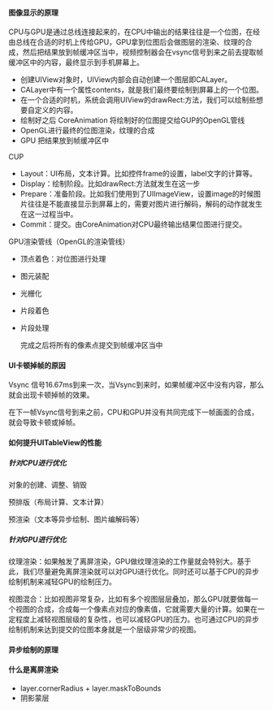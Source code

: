 #### 图像显示的原理 

CPU与GPU是通过总线连接起来的，在CPU中输出的结果往往是一个位图，在经由总线在合适的时机上传给GPU，GPU拿到位图后会做图层的渲染、纹理的合成，然后把结果放到帧缓冲区当中，视频控制器会在vsync信号到来之前去提取帧缓冲区中的内容，最终显示到手机屏幕上。

- 创建UIView对象时，UIView内部会自动创建一个图层即CALayer。
- CALayer中有一个属性contents，就是我们最终要绘制到屏幕上的一个位图。
- 在一个合适的时机，系统会调用UIView的drawRect:方法，我们可以绘制些想要自定义的内容。
- 绘制好之后 CoreAnimation 将绘制好的位图提交给GUP的OpenGL管线
- OpenGL进行最终的位图渲染，纹理的合成
- GPU 把结果放到帧缓冲区中

CUP

- Layout：UI布局，文本计算。比如控件frame的设置，label文字的计算等。
- Display：绘制阶段。比如drawRect:方法就发生在这一步
- Prepare：准备阶段。比如我们使用到了UIImageView，设置image的时候图片往往是不能直接显示到屏幕上的，需要对图片进行解码，解码的动作就发生在这一过程当中。
- Commit：提交。由CoreAnimation对CPU最终输出结果位图进行提交。

GPU渲染管线（OpenGL的渲染管线）

- 顶点着色：对位图进行处理

- 图元装配

- 光栅化

- 片段着色

- 片段处理

  完成之后将所有的像素点提交到帧缓冲区当中

#### UI卡顿掉帧的原因

Vsync 信号16.67ms到来一次，当Vsync到来时，如果帧缓冲区中没有内容，那么就会出现卡顿掉帧的效果。

在下一帧Vsync信号到来之前，CPU和GPU并没有共同完成下一帧画面的合成，就会导致卡顿或掉帧。

#### 如何提升UITableView的性能

##### 针对CPU进行优化

对象的创建、调整、销毁

预排版（布局计算、文本计算）

预渲染（文本等异步绘制、图片编解码等）

##### 针对GPU进行优化

纹理渲染：如果触发了离屏渲染，GPU做纹理渲染的工作量就会特别大。基于此，我们尽量避免离屏渲染就可以对GPU进行优化。同时还可以基于CPU的异步绘制机制来减轻GPU的绘制压力。

视图混合：比如视图非常复杂，比如有多个视图层层叠加，那么GPU就要做每一个视图的合成，合成每一个像素点对应的像素值，它就需要大量的计算。如果在一定程度上减轻视图层级的复杂性，也可以减轻GPU的压力。也可通过CPU的异步绘制机制来达到提交的位图本身就是一个层级非常少的视图。

#### 异步绘制的原理

#### 什么是离屏渲染

- layer.cornerRadius + layer.maskToBounds
- 阴影蒙层